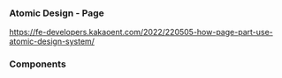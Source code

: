 ### Atomic Design - Page

https://fe-developers.kakaoent.com/2022/220505-how-page-part-use-atomic-design-system/

### Components
